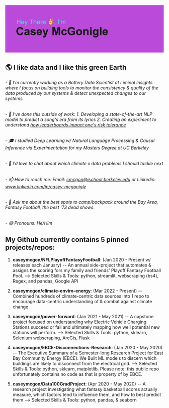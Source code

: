 <img src="https://github.com/caseymcgon/caseymcgon/blob/main/header.png" alt="Banner Introducing Casey McGonigle (that's Me!)" >

## 🌎 I like data and I like this green Earth

###### - 🔋 I'm currently working as a Battery Data Scientist at Liminal Insights where I focus on building tools to monitor the consistency & quality of the data produced by our systems & detect unexpected changes to our systems. 
###### - 🔭 I've done this outside of work: 1. Developing a state-of-the-art NLP model to predict a song's era from its lyrics 2. Creating an experiment to understand [how leaderboards impact one's risk tolerance](https://docs.google.com/document/d/1SBxlMlpD1-fswTaecmRI94XVzROEGnFanJJ8W5-6COU/edit?usp=sharing)
###### - 🎓 I studied Deep Learning w/ Natural Language Processing & Causal Inference via Experimentation for my Masters Degree at UC Berkeley
###### - 👋 I’d love to chat about which climate x data problems I should tackle next
###### - 📫 How to reach me: Email: cmcgon@ischool.berkeley.edu or Linkedin: www.linkedin.com/in/casey-mcgonigle
###### - 💬 Ask me about the best spots to camp/backpack around the Bay Area, Fantasy Football, the best '73 dead shows.
###### - 😄 Pronouns: He/Him


## My Github currently contains 5 pinned projects/repos:

1. **caseymcgon/NFLPlayoffFantasyFootball**: (Jan 2020 - Present w/ releases each January) -- An annual side-project that automates & assigns the scoring fors my family and friends' Playoff Fantasy Football Pool.
   --> Selected Skills & Tools: python, streamlit, webscraping (bs4), Regex, and pandas, Google API

3. **caseymcgon/climate-enviro-energy**: (Mar 2022 - Present) -- Combined hundreds of climate-centric data sources into 1 repo to encourage data-centric understanding of & combat against climate change 

4. **caseymcgon/power-forward**: (Jan 2021 - May 2021) -- A capstone project focused on understanding why Electric Vehicle Charging Stations succeed or fail and ultimately mapping how well potential new stations will perform.
   --> Selected Skills & Tools: python, sklearn, Selenium webscraping, ArcGis, Flask

6. **caseymcgon/EBCE-Disconnections-Research**: (Jan 2020 - May 2020) -- The Executive Summary of a Semester-long Research Project for East Bay Community Energy (EBCE). We Built ML models to discern which buildings are likely to disconnect from the electrical grid.
   --> Selected Skills & Tools: python, sklearn, matplotlib. Please note: this public repo unfortunately contains no code as that is property of by EBCE.

7. **caseymcgon/Data100GradProject**: (Apr 2020 - May 2020) -- A research project investigating what fantasy basketball scores actually measure, which factors tend to influence them, and how to best predict them
  --> Selected Skills & Tools: python, pandas, & seaborn 




